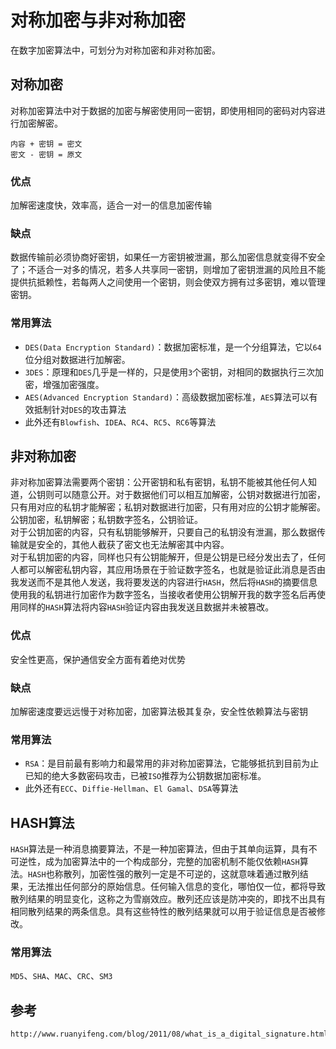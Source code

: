 # 对称加密与非对称加密
在数字加密算法中，可划分为对称加密和非对称加密。

## 对称加密
对称加密算法中对于数据的加密与解密使用同一密钥，即使用相同的密码对内容进行加密解密。

```
内容 + 密钥 = 密文
密文 - 密钥 = 原文
```

### 优点
加解密速度快，效率高，适合一对一的信息加密传输

### 缺点
数据传输前必须协商好密钥，如果任一方密钥被泄漏，那么加密信息就变得不安全了；不适合一对多的情况，若多人共享同一密钥，则增加了密钥泄漏的风险且不能提供抗抵赖性，若每两人之间使用一个密钥，则会使双方拥有过多密钥，难以管理密钥。

### 常用算法
* `DES(Data Encryption Standard)`：数据加密标准，是一个分组算法，它以`64`位分组对数据进行加解密。
* `3DES`：原理和`DES`几乎是一样的，只是使用`3`个密钥，对相同的数据执行三次加密，增强加密强度。
* `AES(Advanced Encryption Standard)`：高级数据加密标准，`AES`算法可以有效抵制针对`DES`的攻击算法
* 此外还有`Blowfish`、`IDEA`、`RC4`、`RC5`、`RC6`等算法


## 非对称加密
非对称加密算法需要两个密钥：公开密钥和私有密钥，私钥不能被其他任何人知道，公钥则可以随意公开。对于数据他们可以相互加解密，公钥对数据进行加密，只有用对应的私钥才能解密；私钥对数据进行加密，只有用对应的公钥才能解密。公钥加密，私钥解密；私钥数字签名，公钥验证。  
对于公钥加密的内容，只有私钥能够解开，只要自己的私钥没有泄漏，那么数据传输就是安全的，其他人截获了密文也无法解密其中内容。  
对于私钥加密的内容，同样也只有公钥能解开，但是公钥是已经分发出去了，任何人都可以解密私钥内容，其应用场景在于验证数字签名，也就是验证此消息是否由我发送而不是其他人发送，我将要发送的内容进行`HASH`，然后将`HASH`的摘要信息使用我的私钥进行加密作为数字签名，当接收者使用公钥解开我的数字签名后再使用同样的`HASH`算法将内容`HASH`验证内容由我发送且数据并未被篡改。

### 优点
安全性更高，保护通信安全方面有着绝对优势

### 缺点
加解密速度要远远慢于对称加密，加密算法极其复杂，安全性依赖算法与密钥

### 常用算法

* `RSA`：是目前最有影响力和最常用的非对称加密算法，它能够抵抗到目前为止已知的绝大多数密码攻击，已被`ISO`推荐为公钥数据加密标准。
* 此外还有`ECC`、`Diffie-Hellman`、`El Gamal`、`DSA`等算法


## HASH算法
`HASH`算法是一种消息摘要算法，不是一种加密算法，但由于其单向运算，具有不可逆性，成为加密算法中的一个构成部分，完整的加密机制不能仅依赖`HASH`算法。`HASH`也称散列，加密性强的散列一定是不可逆的，这就意味着通过散列结果，无法推出任何部分的原始信息。任何输入信息的变化，哪怕仅一位，都将导致散列结果的明显变化，这称之为雪崩效应。散列还应该是防冲突的，即找不出具有相同散列结果的两条信息。具有这些特性的散列结果就可以用于验证信息是否被修改。  
### 常用算法
`MD5`、`SHA`、`MAC`、`CRC`、`SM3`


## 参考

```
http://www.ruanyifeng.com/blog/2011/08/what_is_a_digital_signature.html
```
